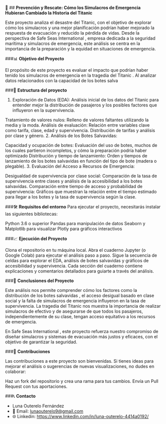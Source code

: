 🚢 ## **Prevención y Rescate: Cómo los Simulacros de Emergencia Hubieran Cambiado la Historia del Titanic**

Este proyecto analiza el desastre del Titanic, con el objetivo de explorar cómo los simulacros y una mejor planificación podrían haber mejorado la respuesta de evacuación y reducido la pérdida de vidas. Desde la perspectiva de Safe Seas International , empresa dedicada a la seguridad marítima y simulacros de emergencia, este análisis se centra en la importancia de la preparación y la equidad en situaciones de emergencia.

###📊 **Objetivo del Proyecto**

El propósito de este proyecto es evaluar el impacto que podrían haber tenido los simulacros de emergencia en la tragedia del Titanic . Al analizar datos relacionados con la capacidad de los botes salva

###📁 **Estructura del proyecto**

1. Exploración de Datos (EDA): Análisis inicial de los datos del Titanic para entender mejor la distribución de pasajeros y los posibles factores que influyeron en la supervivencia.

Tratamiento de valores nulos: Relleno de valores faltantes utilizando la media y la moda.
Análisis de evaluación: Relación entre variables clave como tarifa, clase, edad y supervivencia.
Distribución de tarifas y análisis por clase y género.
2. Análisis de los Botes Salvavidas:

Capacidad y ocupación de botes: Evaluación del uso de botes, muchos de los cuales partieron incompletos, y cómo la preparación podría haber optimizado
Distribución y tiempo de lanzamiento: Orden y tiempos de lanzamiento de los botes salvavidas en función del tipo de bote (madera o plegable).
3. Evaluación del Acceso a Recursos de Emergencia:

Desigualdad de supervivencia por clase social: Comparación de la tasa de supervivencia entre clases y análisis de la accesibilidad a los botes salvavidas.
Comparación entre tiempo de acceso y probabilidad de supervivencia: Gráficos que muestran la relación entre el tiempo estimado para llegar a los botes y la tasa de supervivencia según la clase.

###🛠 **Requisitos del entorno**
Para ejecutar el proyecto, necesitarás instalar las siguientes bibliotecas:

Python 3.6 o superior
Pandas para manipulación de datos
Seaborn y Matplotlib para visualizar
Plotly para gráficos interactivos


###📈 **Ejecución del Proyecto**

Clona el repositorio en tu máquina local.
Abra el cuaderno Jupyter (o Google Colab) para ejecutar el análisis paso a paso.
Sigue la secuencia de celdas para explorar el EDA, análisis de botes salvavidas y gráficos de accesibilidad y supervivencia.
Cada sección del cuaderno contiene explicaciones y comentarios detallados para guiarte a través del análisis.

###🎯 **Conclusiones del Proyecto**

Este análisis nos permite comprender cómo los factores como la distribución de los botes salvavidas , el acceso desigual basado en clase social y la falta de simulacros de emergencia influyeron en la tasa de supervivencia. La tragedia del Titanic nos muestra la importancia de realizar simulacros de efectivo y de asegurarse de que todos los pasajeros, independientemente de su clase, tengan acceso equitativo a los recursos de emergencia.

En Safe Seas International , este proyecto refuerza nuestro compromiso de diseñar simulacros y sistemas de evacuación más justos y eficaces, con el objetivo de garantizar la seguridad.

###🤝 **Contribuciones**

Las contribuciones a este proyecto son bienvenidas. Si tienes ideas para mejorar el análisis o sugerencias de nuevas visualizaciones, no dudes en colaborar:

Haz un fork del repositorio y crea una rama para tus cambios.
Envía un Pull Request con tus aportaciones.

###📞 **Contacto**

- Luna Outerelo Fernández
- 📧 Email: lunaouterelo9@gmail.com
- 🌐 Linkedin: https://www.linkedin.com/in/luna-outerelo-4414a0192/

